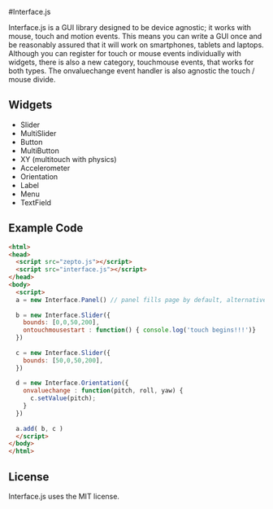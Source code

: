 #Interface.js

Interface.js is a GUI library designed to be device agnostic; it works with mouse, touch and motion events. This means you can write a GUI once and be reasonably assured that it will work on smartphones, tablets and laptops. Although you can register for touch or mouse events individually with widgets, there is also a new category, touchmouse events, that works for both types. The onvaluechange event handler is also agnostic the touch / mouse divide.

## Widgets
* Slider
* MultiSlider
* Button
* MultiButton
* XY (multitouch with physics)
* Accelerometer
* Orientation
* Label
* Menu
* TextField

## Example Code
```html
<html>
<head>
  <script src="zepto.js"></script>
  <script src="interface.js"></script>
</head>
<body>
  <script>
  a = new Interface.Panel() // panel fills page by default, alternatively you can specify boundaries
  
  b = new Interface.Slider({
    bounds: [0,0,50,200],
    ontouchmousestart : function() { console.log('touch begins!!!')}
  })
  
  c = new Interface.Slider({
    bounds: [50,0,50,200],
  })
  
  d = new Interface.Orientation({
    onvaluechange : function(pitch, roll, yaw) {
      c.setValue(pitch);
    }
  })
  
  a.add( b, c )
  </script>
</body>
</html>
```

## License
Interface.js uses the MIT license.